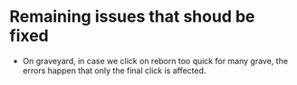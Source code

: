 # Remaining issues that shoud be fixed
- On graveyard, in case we click on reborn too quick for many grave, the errors happen that only the final click is affected.
